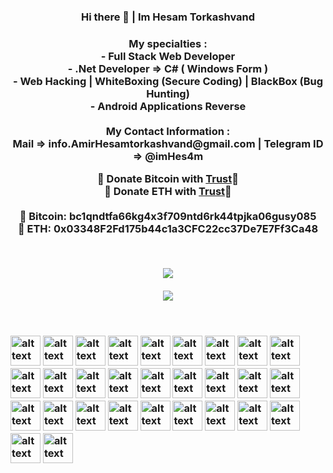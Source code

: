 <h3 align="center">Hi there 👋 | Im Hesam Torkashvand<h3>
	<p align="center">
	<b>My specialties : </b><br>
	<b>- Full Stack Web Developer</b><br>
	<b>- .Net Developer => C# ( Windows Form )</b><br>
	<b>- Web Hacking | WhiteBoxing (Secure Coding) | BlackBox (Bug Hunting)<br></b>
	<b>- Android Applications Reverse<br><br></b>
	<b>My Contact Information :
	<b></br>Mail => info.AmirHesamtorkashvand@gmail.com | Telegram ID => @imHes4m </b>
	</p>
	<p align="center">
	<b>🙌 Donate Bitcoin with <a href="https://link.trustwallet.com/send?coin=0&address=bc1qndtfa66kg4x3f709ntd6rk44tpjka06gusy085">Trust</a>🙌</b><br>
	<b>🙌 Donate ETH with <a href="https://link.trustwallet.com/send?coin=60&address=0x03348F2Fd175b44c1a3CFC22cc37De7E7Ff3Ca48">Trust</a>🙌</b><br><br>
	<b>🙌 Bitcoin: bc1qndtfa66kg4x3f709ntd6rk44tpjka06gusy085<br></b>
	<b>🙌 ETH: 0x03348F2Fd175b44c1a3CFC22cc37De7E7Ff3Ca48</b>
	</p>
	<br>
<p align="center">
<a href="https://github.com/HesamTorkashvand" align="center">
<img align="center" src="https://github-readme-stats.vercel.app/api?username=HesamTorkashvand&show_icons=true&count_private=true&include_all_commits=true&theme=dracula" /></a><br><br>
	<img src="https://github-readme-stats.vercel.app/api/top-langs/?username=HesamTorkashvand&layout=compact&langs_count=10&theme=dracula&hide_border=true"/>
</p>
	</p>
<br><br>
<img src="https://user-images.githubusercontent.com/9213496/100453274-f6af9e00-30cf-11eb-9007-d7264c399f8f.png" alt="alt text" width="48" height="48">
<img src="https://user-images.githubusercontent.com/9213496/100454663-9a9a4900-30d2-11eb-8e49-8949f91033f2.png" alt="alt text" width="48" height="48">
<img src="https://user-images.githubusercontent.com/9213496/100453281-f8796180-30cf-11eb-8713-5d46659acf9a.png" alt="alt text" width="48" height="48">
<img src="https://user-images.githubusercontent.com/9213496/100454668-9c640c80-30d2-11eb-8a65-40433fdf733a.png" alt="alt text" width="48" height="48">
<img src="https://user-images.githubusercontent.com/9213496/100453284-f911f800-30cf-11eb-8891-c4103abda810.png" alt="alt text" width="48" height="48">
<img src="https://user-images.githubusercontent.com/9213496/100454535-5444ea00-30d2-11eb-8047-a98c45bf2a50.png" alt="alt text" width="48" height="48">
<img src="https://user-images.githubusercontent.com/9213496/100453290-fa432500-30cf-11eb-9793-f6abaa0ef8e8.png" alt="alt text" width="48" height="48">
<img src="https://user-images.githubusercontent.com/9213496/100453292-fadbbb80-30cf-11eb-9730-f16051fe2e2f.png" alt="alt text" width="48" height="48">
<img src="https://user-images.githubusercontent.com/9213496/100454737-c289ac80-30d2-11eb-8dfd-186678751153.png" alt="alt text" width="48" height="48">
<img src="https://user-images.githubusercontent.com/9213496/100454706-b3a2fa00-30d2-11eb-9e6d-8d4d8f3a4e44.png" alt="alt text" width="48" height="48">
<img src="https://user-images.githubusercontent.com/9213496/100453302-fc0ce880-30cf-11eb-865f-d20c961f7997.png" alt="alt text" width="48" height="48">
<img src="https://user-images.githubusercontent.com/9213496/100453307-fca57f00-30cf-11eb-9eaf-16fe03f3f611.png" alt="alt text" width="48" height="48">
<img src="https://user-images.githubusercontent.com/9213496/100454537-55761700-30d2-11eb-915a-25ae7e09368e.png" alt="alt text" width="48" height="48">
<img src="https://user-images.githubusercontent.com/9213496/100453313-fd3e1580-30cf-11eb-9880-3b6b268d663c.png" alt="alt text" width="48" height="48">
<img src="https://user-images.githubusercontent.com/9213496/100454880-ffee3a00-30d2-11eb-83ff-4ee4be7dc86b.png" alt="alt text" width="48" height="48">
<img src="https://user-images.githubusercontent.com/9213496/100453317-fe6f4280-30cf-11eb-8495-cf9ab170f5df.png" alt="alt text" width="48" height="48">
<img src="https://user-images.githubusercontent.com/9213496/100453323-fe6f4280-30cf-11eb-87cc-f3da8af32944.png" alt="alt text" width="48" height="48">
<img src="https://user-images.githubusercontent.com/9213496/100454540-560ead80-30d2-11eb-8291-225f05f267f5.png" alt="alt text" width="48" height="48">
<img src="https://user-images.githubusercontent.com/9213496/100453330-ffa06f80-30cf-11eb-8c71-d981220ca5be.png" alt="alt text" width="48" height="48">
<img src="https://user-images.githubusercontent.com/9213496/100453333-00390600-30d0-11eb-902a-dfe24b9f45de.png" alt="alt text" width="48" height="48">
<img src="https://user-images.githubusercontent.com/9213496/100453335-00d19c80-30d0-11eb-8681-d11a2c0837df.png" alt="alt text" width="48" height="48">
<img src="https://user-images.githubusercontent.com/9213496/100453337-00d19c80-30d0-11eb-96ed-5725a0e40fb5.png" alt="alt text" width="48" height="48">
<img src="https://user-images.githubusercontent.com/9213496/100453338-016a3300-30d0-11eb-91e9-ae4e1b1fc9d6.png" alt="alt text" width="48" height="48">
<img src="https://user-images.githubusercontent.com/9213496/100453340-0202c980-30d0-11eb-86b9-c2c44c8fbfea.png" alt="alt text" width="48" height="48">
<img src="https://user-images.githubusercontent.com/9213496/100453343-029b6000-30d0-11eb-9f35-ddceaa73e0b1.png" alt="alt text" width="48" height="48">
<img src="https://user-images.githubusercontent.com/9213496/100453345-0333f680-30d0-11eb-9316-6156965bbc84.png" alt="alt text" width="48" height="48">
<img src="https://user-images.githubusercontent.com/9213496/100453347-03cc8d00-30d0-11eb-90f6-dde0e5a6136c.png" alt="alt text" width="48" height="48">
<img src="https://user-images.githubusercontent.com/9213496/100453351-04652380-30d0-11eb-82b7-2285ee259d96.png" alt="alt text" width="48" height="48">
<img src="https://user-images.githubusercontent.com/9213496/100453354-04652380-30d0-11eb-87de-a577acd2f62f.png" alt="alt text" width="48" height="48">
